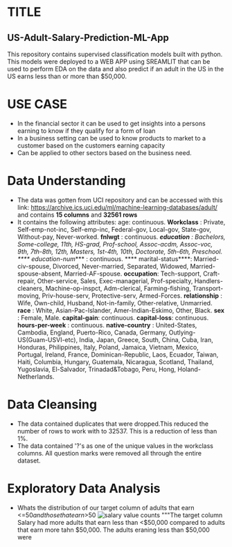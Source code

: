 # TITLE
## US-Adult-Salary-Prediction-ML-App
This repository contains supervised classification models built with python. This models were deployed to a WEB APP using SREAMLIT that can be used to perform EDA on the data and also predict if an adult in the US in the US earns less than or more than $50,000.

# USE CASE
- In the financial sector it can be used to get insights into a persons earning to know if they qualify for a form of loan
- In a business setting can be used to know products to market to a customer based on the customers earning capacity
- Can be applied to other sectors based on the business need.

# Data Understanding
* The data was gotten from UCI repository and can be accessed with this link: https://archive.ics.uci.edu/ml/machine-learning-databases/adult/
and contains ****15 columns**** and ****32561 rows****
* It contains the following attributes: age: continuous.
****Workclass**** : Private, Self-emp-not-inc, Self-emp-inc, Federal-gov, Local-gov, State-gov, Without-pay, Never-worked.
****fnlwgt**** : continuous.
*****education**** : Bachelors, Some-college, 11th, HS-grad, Prof-school, Assoc-acdm, Assoc-voc, 9th, 7th-8th, 12th, Masters, 1st-4th, 10th, Doctorate, 5th-6th, Preschool.
**** education-num**** : continuous.
**** marital-status****: Married-civ-spouse, Divorced, Never-married, Separated, Widowed, Married-spouse-absent, Married-AF-spouse.
****occupation****: Tech-support, Craft-repair, Other-service, Sales, Exec-managerial, Prof-specialty, Handlers-cleaners, Machine-op-inspct, Adm-clerical, Farming-fishing, Transport-moving, Priv-house-serv, Protective-serv, Armed-Forces.
****relationship**** : Wife, Own-child, Husband, Not-in-family, Other-relative, Unmarried.
****race**** : White, Asian-Pac-Islander, Amer-Indian-Eskimo, Other, Black.
****sex**** : Female, Male.
****capital-gain****: continuous.
****capital-loss****: continuous.
****hours-per-week**** : continuous.
****native-country**** : United-States, Cambodia, England, Puerto-Rico, Canada, Germany, Outlying-US(Guam-USVI-etc), India, Japan, Greece, South, China, Cuba, Iran, Honduras, Philippines, Italy, Poland, Jamaica, Vietnam, Mexico, Portugal, Ireland, France, Dominican-Republic, Laos, Ecuador, Taiwan, Haiti, Columbia, Hungary, Guatemala, Nicaragua, Scotland, Thailand, Yugoslavia, El-Salvador, Trinadad&Tobago, Peru, Hong, Holand-Netherlands.

# Data Cleansing
- The data contained duplicates that were dropped.This reduced the number of rows to work with to 32537. This is a reduction of less than 1%.
- The data contained '?'s as one of the unique values in the workclass columns. All question marks were removed all through the entire dataset.

# Exploratory Data Analysis
- Whats the distribution of our target column of adults that earn <=$50 and those that earn >$50
![salary value counts](https://user-images.githubusercontent.com/40510766/149764566-19b8182f-2047-4649-82b3-35c40d1729da.JPG)
"""The target column Salary had more adults that earn less than <$50,000 compared to adults that earn more tahn $50,000. The adults eraning less than $50,000 were 

